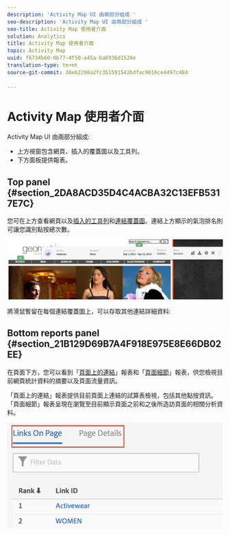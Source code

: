 ```yaml
---
description: 'Activity Map UI 由兩部分組成 '
seo-description: 'Activity Map UI 由兩部分組成 '
seo-title: Activity Map 使用者介面
solution: Analytics
title: Activity Map 使用者介面
topic: Activity Map
uuid: f6734b60-0b77-4f50-a45a-6a6936d1524e
translation-type: tm+mt
source-git-commit: 38eb2298a2fc351591542bdfac9016ce4497c484

---
```



# Activity Map 使用者介面

Activity Map UI 由兩部分組成:

* 上方視窗包含網頁、插入的覆蓋圖以及工具列。
* 下方面板提供報表。

## Top panel {#section_2DA8ACD35D4C4ACBA32C13EFB5317E7C}

您可在上方查看網頁以及[插入的工具列](/help/analyze/activity-map/activitymap-standard-live.md)和[連結覆蓋圖](/help/analyze/activity-map/activitymap-gainerslosers.md)。連結上方顯示的氣泡排名則可讓您識別點按總次數。

![](assets/top_panel.png)

將滑鼠暫留在每個連結覆蓋圖上，可以存取其他連結詳細資料:

## Bottom reports panel {#section_21B129D69B7A4F918E975E8E66DB02EE}

在頁面下方，您可以看到「[頁面上的連結](/help/analyze/activity-map/activitymap-links-report.md)」報表和「[頁面細節](/help/analyze/activity-map/activitymap-page-flow.md)」報表，供您檢視目前網頁統計資料的摘要以及頁面流量資訊。

「頁面上的連結」報表提供目前頁面上連結的試算表檢視，包括其他點按資訊。「頁面細節」報表呈現在瀏覽至目前顯示頁面之前和之後所造訪頁面的相關分析資料。

![](assets/bottom_panel.png)

